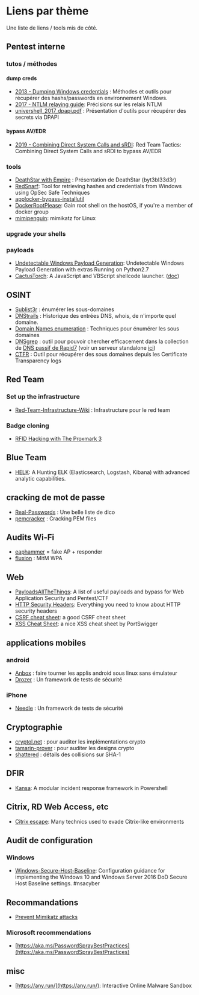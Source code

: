 # Liens par thème

Une liste de liens / tools mis de côté.

## Pentest interne

### tutos / méthodes

#### dump creds

* [2013 - Dumping Windows credentials](https://www.securusglobal.com/community/2013/12/20/dumping-windows-credentials/) : Méthodes et outils pour récupérer des hashs/passwords en environnement Windows.
* [2017 - NTLM relaying guide](https://byt3bl33d3r.github.io/practical-guide-to-ntlm-relaying-in-2017-aka-getting-a-foothold-in-under-5-minutes.html): Précisions sur les relais NTLM
* [univershell_2017_dpapi.pdf](http://www.synacktiv.ninja/ressources/univershell_2017_dpapi.pdf) : Présentation d'outils pour récupérer des secrets via DPAPI

#### bypass AV/EDR

* [2019 - Combining Direct System Calls and sRDI](https://outflank.nl/blog/2019/06/19/red-team-tactics-combining-direct-system-calls-and-srdi-to-bypass-av-edr/): Red Team Tactics: Combining Direct System Calls and sRDI to bypass AV/EDR

### tools

* [DeathStar with Empire](https://byt3bl33d3r.github.io/automating-the-empire-with-the-death-star-getting-domain-admin-with-a-push-of-a-button.html) : Présentation de DeathStar (byt3bl33d3r)
* [RedSnarf](https://github.com/nccgroup/redsnarf): Tool for retrieving hashes and credentials from Windows using OpSec Safe Techniques
* [applocker-bypass-installutil](https://pentestlab.blog/2017/05/08/applocker-bypass-installutil/)
* [DockerRootPlease](https://github.com/chrisfosterelli/dockerrootplease): Gain root shell on the hostOS, if you're a member of docker group
* [mimipenguin](https://github.com/huntergregal/mimipenguin): mimikatz for Linux

### upgrade your shells

### payloads

* [Undetectable Windows Payload Generation](https://github.com/nccgroup/Winpayloads): Undetectable Windows Payload Generation with extras Running on Python2.7
* [CactusTorch](https://github.com/mdsecactivebreach/CACTUSTORCH): A JavaScript and VBScript shellcode launcher. ([doc](https://www.mdsec.co.uk/2017/07/payload-generation-with-cactustorch/))

## OSINT

* [Sublist3r](https://github.com/aboul3la/Sublist3r) : énumérer les sous-domaines
* [DNStrails](https://dnstrails.com/) : Historique des entrées DNS, whois, de n'importe quel domaine.
* [Domain Names enumeration](https://blog.appsecco.com/a-penetration-testers-guide-to-sub-domain-enumeration-7d842d5570f6) : Techniques pour énumérer les sous domaines
* [DNSgrep](https://blog.erbbysam.com/index.php/2019/02/09/dnsgrep/) : outil pour pouvoir chercher efficacement dans la collection de [DNS passif de Rapid7](https://opendata.rapid7.com/sonar.fdns_v2/) (voir un serveur standalone [ici](https://dns.bufferover.run/dns?q=artichaut.com))
* [CTFR](https://github.com/UnaPibaGeek/ctfr) : Outil pour récupérer des sous domaines depuis les Certificate Transparency logs

## Red Team

### Set up the infrastructure

* [Red-Team-Infrastructure-Wiki](https://github.com/bluscreenofjeff/Red-Team-Infrastructure-Wiki) : Infrastructure pour le red team

### Badge cloning

* [RFID Hacking with The Proxmark 3](https://blog.kchung.co/rfid-hacking-with-the-proxmark-3/)

## Blue Team

* [HELK](https://github.com/Cyb3rWard0g/HELK): A Hunting ELK (Elasticsearch, Logstash, Kibana) with advanced analytic capabilities.

## cracking de mot de passe

* [Real-Passwords](https://github.com/berzerk0/Probable-Wordlists/tree/master/Real-Passwords) : Une belle liste de dico
* [pemcracker](https://github.com/bwall/pemcracker) : Cracking PEM files

## Audits Wi-Fi

* [eaphammer](https://github.com/s0lst1c3/eaphammer) = fake AP + responder
* [fluxion](https://github.com/FluxionNetwork/fluxion) : MitM WPA

## Web

* [PayloadsAllTheThings](https://github.com/swisskyrepo/PayloadsAllTheThings): A list of useful payloads and bypass for Web Application Security and Pentest/CTF
* [HTTP Security Headers](https://blog.appcanary.com/2017/http-security-headers.html): Everything you need to know about HTTP security headers
* [CSRF cheat sheet](https://trustfoundry.net/cross-site-request-forgery-cheat-sheet/): a good CSRF cheat sheet
* [XSS Cheat Sheet](https://portswigger.net/web-security/cross-site-scripting/cheat-sheet): a nice XSS cheat sheet by PortSwigger

## applications mobiles

### android

* [Anbox](http://www.omgubuntu.co.uk/2017/04/android-apps-linux-desktop-anbox) : faire tourner les applis android sous linux sans émulateur
* [Drozer](https://github.com/mwrlabs/drozer) : Un framework de tests de sécurité

### iPhone

* [Needle](https://github.com/mwrlabs/needle) : Un framework de tests de sécurité

## Cryptographie

* [cryptol.net](http://cryptol.net/) : pour auditer les implémentations crypto
* [tamarin-prover](https://tamarin-prover.github.io/) : pour auditer les designs crypto
* [shattered](http://shattered.io/) : détails des collisions sur SHA-1

## DFIR

* [Kansa](https://github.com/davehull/Kansa): A modular incident response framework in Powershell

## Citrix, RD Web Access, etc

* [Citrix escape](https://www.pentestpartners.com/security-blog/breaking-out-of-citrix-and-other-restricted-desktop-environments/): Many technics used to evade Citrix-like environments

## Audit de configuration

### Windows

* [Windows-Secure-Host-Baseline](https://github.com/nsacyber/Windows-Secure-Host-Baseline): Configuration guidance for implementing the Windows 10 and Windows Server 2016 DoD Secure Host Baseline settings. #nsacyber

## Recommandations

* [Prevent Mimikatz attacks](https://medium.com/blue-team/preventing-mimikatz-attacks-ed283e7ebdd5)

### Microsoft recommendations

* [https://aka.ms/PasswordSprayBestPractices](https://aka.ms/PasswordSprayBestPractices)

## misc

* [https://any.run/](https://any.run/): Interactive Online Malware Sandbox
